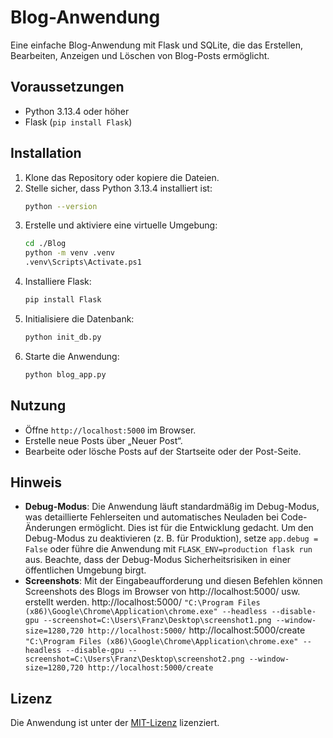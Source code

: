 # Blog-Anwendung

Eine einfache Blog-Anwendung mit Flask und SQLite, die das Erstellen, Bearbeiten, Anzeigen und Löschen von Blog-Posts ermöglicht.

## Voraussetzungen
- Python 3.13.4 oder höher
- Flask (`pip install Flask`)

## Installation
1. Klone das Repository oder kopiere die Dateien.
2. Stelle sicher, dass Python 3.13.4 installiert ist:
   ```bash
   python --version
   ```
3. Erstelle und aktiviere eine virtuelle Umgebung:
   ```bash
   cd ./Blog
   python -m venv .venv
   .venv\Scripts\Activate.ps1
   ```
4. Installiere Flask:
   ```bash
   pip install Flask
   ```
5. Initialisiere die Datenbank:
   ```bash
   python init_db.py
   ```
6. Starte die Anwendung:
   ```bash
   python blog_app.py
   ```

## Nutzung
- Öffne `http://localhost:5000` im Browser.
- Erstelle neue Posts über „Neuer Post“.
- Bearbeite oder lösche Posts auf der Startseite oder der Post-Seite.

## Hinweis
- **Debug-Modus**: Die Anwendung läuft standardmäßig im Debug-Modus, was detaillierte Fehlerseiten und automatisches Neuladen bei Code-Änderungen ermöglicht. Dies ist für die Entwicklung gedacht. Um den Debug-Modus zu deaktivieren (z. B. für Produktion), setze `app.debug = False` oder führe die Anwendung mit `FLASK_ENV=production flask run` aus. Beachte, dass der Debug-Modus Sicherheitsrisiken in einer öffentlichen Umgebung birgt.
- **Screenshots**: 
Mit der Eingabeaufforderung und diesen Befehlen können Screenshots des Blogs im Browser von http://localhost:5000/ usw. erstellt werden.
http://localhost:5000/
`"C:\Program Files (x86)\Google\Chrome\Application\chrome.exe" --headless --disable-gpu --screenshot=C:\Users\Franz\Desktop\screenshot1.png --window-size=1280,720 http://localhost:5000/`
http://localhost:5000/create
`"C:\Program Files (x86)\Google\Chrome\Application\chrome.exe" --headless --disable-gpu --screenshot=C:\Users\Franz\Desktop\screenshot2.png --window-size=1280,720 http://localhost:5000/create`
## Lizenz
Die Anwendung ist unter der [MIT-Lizenz](../LICENSE) lizenziert.
